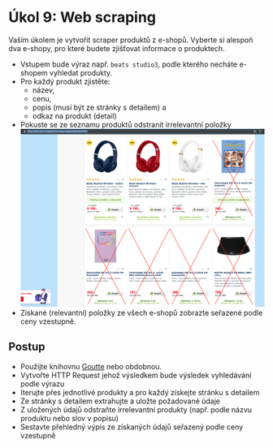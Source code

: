# Úkol 9: Web scraping

Vaším úkolem je vytvořit scraper produktů z e-shopů. Vyberte si alespoň dva e-shopy, pro které budete zjišťovat informace o produktech.
- Vstupem bude výraz např. `beats studio3`, podle kterého necháte e-shopem vyhledat produkty.
- Pro každý produkt zjistěte: 
  - název,
  - cenu,
  - popis (musí být ze stránky s detailem) a
  - odkaz na produkt (detail)
- Pokuste se ze seznamu produktů odstranit irrelevantní položky
![](produkty.png)
- Získané (relevantní) položky ze všech e-shopů zobrazte seřazené podle ceny vzestupně.

## Postup

- Použijte knihovnu [Goutte](https://packagist.org/packages/fabpot/goutte) nebo obdobnou.
- Vytvořte HTTP Request jehož výsledkem bude výsledek vyhledávání podle výrazu
- Iterujte přes jednotlivé produkty a pro každý získejte stránku s detailem
- Ze stránky s detailem extrahujte a uložte požadované údaje
- Z uložených údajů odstraňte irrelevantní produkty (např. podle názvu produktu nebo slov v popisu)
- Sestavte přehledný výpis ze získaných údajů seřazený podle ceny vzestupně 
